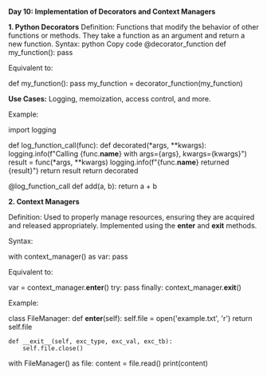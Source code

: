 **Day 10: Implementation of Decorators and Context Managers**


**1. Python Decorators**
Definition: Functions that modify the behavior of other functions or methods. They take a function as an argument and return a new function.
Syntax:
python
Copy code
@decorator_function
def my_function():
    pass

Equivalent to:

def my_function():
    pass
my_function = decorator_function(my_function)

**Use Cases:** Logging, memoization, access control, and more.

Example:

import logging

def log_function_call(func):
    def decorated(*args, **kwargs):
        logging.info(f"Calling {func.__name__} with args={args}, kwargs={kwargs}")
        result = func(*args, **kwargs)
        logging.info(f"{func.__name__} returned {result}")
        return result
    return decorated

@log_function_call
def add(a, b):
    return a + b


**2. Context Managers**

Definition: Used to properly manage resources, ensuring they are acquired and released appropriately. Implemented using the __enter__ and __exit__ methods.

Syntax:

with context_manager() as var:
    pass
    
    
Equivalent to:

var = context_manager.__enter__()
try:
    pass
finally:
    context_manager.__exit__()
    
Example:

class FileManager:
    def __enter__(self):
        self.file = open('example.txt', 'r')
        return self.file

    def __exit__(self, exc_type, exc_val, exc_tb):
        self.file.close()

with FileManager() as file:
    content = file.read()
print(content)

